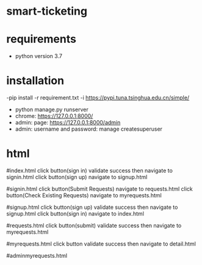 # smart-ticketing

# requirements
- python version 3.7

# installation
-pip install -r requirement.txt -i https://pypi.tuna.tsinghua.edu.cn/simple/
- python manage.py runserver
- chrome: https://127.0.0.1:8000/
- admin: page: https://127.0.0.1:8000/admin
- admin: username and password: manage createsuperuser

# html 

#index.html 
click button(sign in) validate success then navigate to signin.html click button(sign up) navigate to signup.html

#signin.html 
click button(Submit Requests) navigate to requests.html click button(Check Existing Requests) navigate to myrequests.html

#signup.html 
click button(sign up) validate success then navigate to signup.html click button(sign in) navigate to index.html

#requests.html 
click button(submit) validate success then navigate to myrequests.html

#myrequests.html 
click button validate success then navigate to detail.html

#adminmyrequests.html
